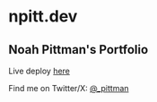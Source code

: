 # npitt.dev
## Noah Pittman's Portfolio


Live deploy [here](https://npitt.dev)

Find me on Twitter/X: [@_pittman](https://x.com/_pittman)
